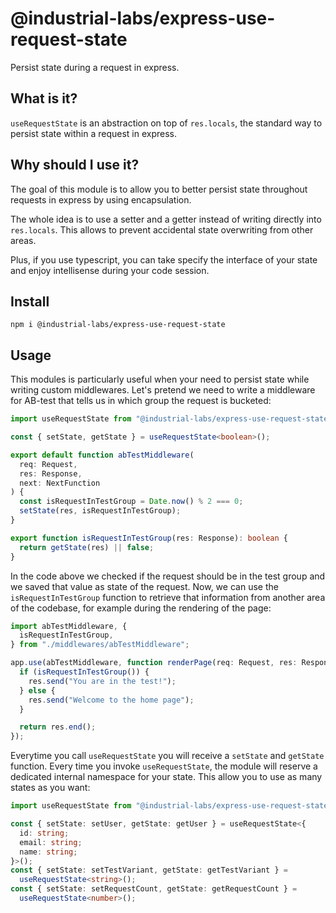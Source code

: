# @industrial-labs/express-use-request-state

Persist state during a request in express.

## What is it?

`useRequestState` is an abstraction on top of `res.locals`, the standard way to persist state within a request in express.

## Why should I use it?

The goal of this module is to allow you to better persist state throughout requests in express by using encapsulation.

The whole idea is to use a setter and a getter instead of writing directly into `res.locals`.
This allows to prevent accidental state overwriting from other areas.

Plus, if you use typescript, you can take specify the interface of your state and enjoy intellisense during your code session.

## Install

```
npm i @industrial-labs/express-use-request-state
```

## Usage

This modules is particularly useful when your need to persist state while writing custom middlewares.
Let's pretend we need to write a middleware for AB-test that tells us in which group the request is bucketed:

```typescript
import useRequestState from "@industrial-labs/express-use-request-state";

const { setState, getState } = useRequestState<boolean>();

export default function abTestMiddleware(
  req: Request,
  res: Response,
  next: NextFunction
) {
  const isRequestInTestGroup = Date.now() % 2 === 0;
  setState(res, isRequestInTestGroup);
}

export function isRequestInTestGroup(res: Response): boolean {
  return getState(res) || false;
}
```

In the code above we checked if the request should be in the test group and we saved that value as state of the request.
Now, we can use the `isRequestInTestGroup` function to retrieve that information from another area of the codebase, for example during the rendering of the page:

```typescript
import abTestMiddleware, {
  isRequestInTestGroup,
} from "./middlewares/abTestMiddleware";

app.use(abTestMiddleware, function renderPage(req: Request, res: Response) {
  if (isRequestInTestGroup()) {
    res.send("You are in the test!");
  } else {
    res.send("Welcome to the home page");
  }

  return res.end();
});
```

Everytime you call `useRequestState` you will receive a `setState` and `getState` function.
Every time you invoke `useRequestState`, the module will reserve a dedicated internal namespace for your state.
This allow you to use as many states as you want:

```typescript
import useRequestState from "@industrial-labs/express-use-request-state";

const { setState: setUser, getState: getUser } = useRequestState<{
  id: string;
  email: string;
  name: string;
}>();
const { setState: setTestVariant, getState: getTestVariant } =
  useRequestState<string>();
const { setState: setRequestCount, getState: getRequestCount } =
  useRequestState<number>();
```

